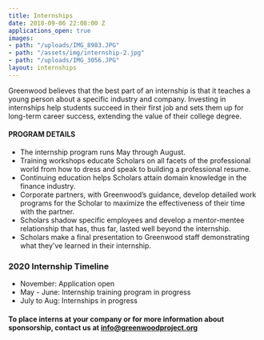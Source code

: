 ```yaml
---
title: Internships
date: 2018-09-06 22:08:00 Z
applications_open: true
images:
- path: "/uploads/IMG_8983.JPG"
- path: "/assets/img/internship-2.jpg"
- path: "/uploads/IMG_3056.JPG"
layout: internships
---
```


Greenwood believes that the best part of an internship is that it teaches a young person about a specific industry and company. Investing in internships help students succeed in their first job and sets them up for long-term career success, extending the value of their college degree.

#### PROGRAM DETAILS
 
*   The internship program runs May through August.
*   Training workshops educate Scholars on all facets of the professional world from how to dress and speak to building a professional resume.
*   Continuing education helps Scholars attain domain knowledge in the finance industry.
*   Corporate partners, with Greenwood’s guidance, develop detailed work programs for the Scholar to maximize the effectiveness of their time with the partner.
*   Scholars shadow specific employees and develop a mentor-mentee relationship that has, thus far, lasted well beyond the internship.
*   Scholars make a final presentation to Greenwood staff demonstrating what they've learned in their internship.

### 2020 Internship Timeline 
* November: Application open
* May - June: Internship training program in progress
* July to Aug: Internships in progress 

#### To place interns at your company or for more information about sponsorship, contact us at info@greenwoodproject.org
